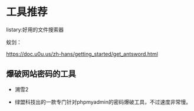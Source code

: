 # 工具推荐

listary:好用的文件搜索器

蚁剑：

https://doc.u0u.us/zh-hans/getting_started/get_antsword.html

## 爆破网站密码的工具

- 溯雪2

- 绿盟科技出的一款专门针对phpmyadmin的密码爆破工具，不过速度非常慢。